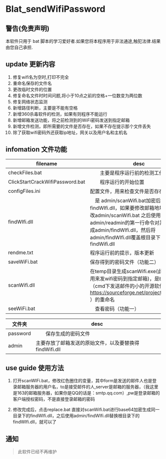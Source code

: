 # Blat_sendWifiPassword

## 警告(免责声明)

本软件只用于 bat 脚本的学习爱好者.如果您将本程序用于非法通途,触犯法律.结果由您自己承担.

## update 更新内容

1. 修复wifi名为空时,打印不完全
2. 重命名保存的文件名
3. 更改临时文件的位置
4. 修复命名文件时时间问题,将小于10点之前的空格+一位数变为两位数
5. 修复网络状态监测
6. 新增路径判断，主要是不能有空格
7. 新增360杀毒软件的检测，如果有则程序不能运行
8. 新增邮箱发送功能，将之前检测到的WiFi密码发送到指定邮箱
9. 新增文件检测，即所需要的文件是否存在，如果不存在提示那个文件丢失
10. 除了获取wifi密码外还获取ip地址，网关以及用户名和主机名

## infomation 文件功能

|filename|desc|
|---|---|
|checkFiles.bat　|　　主要是程序运行前的检测工作|
|ClickStartCrackWifiPassword.bat |　　程序运行的开始位置|
|configFiles.ini　|配置文件，用来检查文件是否存在|
|findWIfi.dll　|　是 admin/scanWifi.bat加密后形成 findWIfi.dll，如果要修改邮箱地址，则先修改admin/scanWifi.bat 之后使用 admin/readmin的第一行命令对其加密后形成admin/findWIfi.dll，然后将admin/findWIfi.dll覆盖根目录下的findWifi.dll|
|rendme.txt　　　|程序运行前的提示，版本更新|
|saveWiFi.bat　　|保存得到的密码文件（功能二）|
|scanWifi.dll| 在temp目录生成scanWifi.exe(此文件本质是用来发wifi密码到指定邮箱)，是blat.exe（cmd下发送邮件的小的开源软件 https://sourceforge.net/projects/blat/files/ ）的重命名|
|seeWiFi.bat　|　查看密码（功能一）|

|文件夹|desc|
|---|---|
|password  | 　　保存生成的密码文件|
|admin| 主要存放了邮箱发送的原始文件，以及要替换得findWifi.dll|

## use guide 使用方法

1. 打开scanWIFi.bat，修改红色圈住的变量，其中form是发送的邮件人也是登录邮箱服务器的用户名，to是接受邮件的人,server是邮箱的服务器，（我这里是163的邮箱服务器，如果你是QQ的话是：smtp.qq.com）,pw是登录邮箱的客户端授权密码，不是直接登录邮箱的密码

2. 修改完成后，点击replace.bat 直接对scanWifi.bat进行base64加密生成同一目录下的findWIfi.dll，之后使用admin/findWIfi.dll替换根目录下的findWIfi.dll，就可以了

## 通知

>此软件已经不再维护
